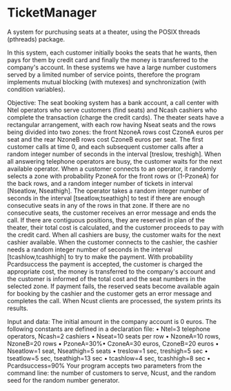 # TicketManager

A system for purchusing seats at a theater, using the POSIX threads (pthreads) package.

In this system, each customer initially books the seats that he wants, then pays for them by credit card and finally the money is transferred to the company's account. In these systems we have a large number customers served by a limited number of service points, therefore the program implements mutual blocking (with mutexes) and synchronization (with condition variables).

Objective: The seat booking system has a bank account, a call center with Ntel operators who serve customers (find seats) and Ncash cashiers who complete the transaction (charge the credit cards). The theater seats have a rectangular arrangement, with each row having Nseat seats and the rows being divided into two zones: the front NzoneA rows cost CzoneA euros per seat and the rear NzoneB rows cost CzoneB euros per seat. The first customer calls at time 0, and each subsequent customer calls after a random integer number of seconds in the interval [treslow, treshigh]. When all answering telephone operators are busy, the customer waits for the next available operator. When a customer connects to an operator, it randomly selects a zone with probability PzoneA for the front rows or (1-PzoneA) for the back rows, and a random integer number of tickets in interval [Nseatlow, Nseathigh]. The operator takes a random integer number of seconds in the interval [tseatlow,tseathigh] to test if there are enough consecutive seats in any of the rows in that zone. If there are no consecutive seats, the customer receives an error message and ends the call. If there are contiguous positions, they are reserved in plan of the theater, their total cost is calculated, and the customer proceeds to pay with the credit card. When all cashiers are busy, the customer waits for the next cashier available. When the customer connects to the cashier, the cashier needs a random integer number of seconds in the interval [tcashlow,tcashhigh] to try to make the payment. With probability Pcardsuccess the payment is accepted, the customer is charged the appropriate cost, the money is transferred to the company's account and the customer is informed of the total cost and the seat numbers in the selected zone. If payment fails, the reserved seats become available again for booking by the cashier and the customer gets an error message and completes the call. When Ncust clients are processed, the system prints its results.

Input and data: The initial amount in the company account is 0 euros. The following constants are defined in a declaration file:
• Ntel=3 telephone operators, Ncash=2 cashiers
• Nseat=10 seats per row
• NzoneA=10 rows, NzoneB=20 rows
• PzoneA=30%• CzoneA=30 euros, CzoneB=20 euros
• Nseatlow=1 seat, Nseathigh=5 seats
• treslow=1 sec, treshigh=5 sec
• tseatlow=5 sec, tseathigh=13 sec
• tcashlow=4 sec, tcashhigh=8 sec
• Pcardsuccess=90%
Your program accepts two parameters from the command line: the number of customers to serve, Ncust, and the random seed for the random number generator.
